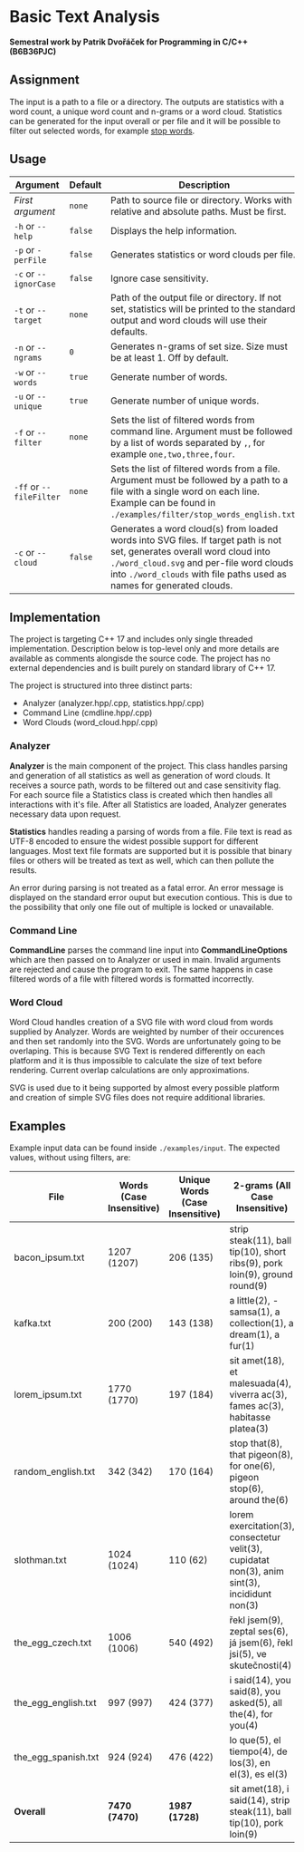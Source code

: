 # Basic Text Analysis
**Semestral work by Patrik Dvořáček for Programming in C/C++ (B6B36PJC)**

## Assignment

The input is a path to a file or a directory. The outputs are statistics with a word count, a unique word count and n-grams or a word cloud. Statistics can be generated for the input overall or per file and it will be possible to filter out selected words, for example [stop words](https://en.wikipedia.org/wiki/Stop_word).

## Usage

| Argument                | Default | Description                                                                                                                                                                                                                                   |
| ----------------------- | ------- | --------------------------------------------------------------------------------------------------------------------------------------------------------------------------------------------------------------------------------------------- |
| *First argument*        | `none`  | Path to source file or directory. Works with relative and absolute paths. Must be first.                                                                                                                                                      |
| `-h` or `--help`        | `false` | Displays the help information.                                                                                                                                                                                                                |
| `-p` or `-perFile`      | `false` | Generates statistics or word clouds per file.                                                                                                                                                                                                 |
| `-c` or `--ignorCase`   | `false` | Ignore case sensitivity.                                                                                                                                                                                                                      |
| `-t` or `--target`      | `none`  | Path of the output file or directory. If not set, statistics will be printed to the standard output and word clouds will use their defaults.                                                                                                  |
| `-n` or `--ngrams`      | `0`     | Generates n-grams of set size. Size must be at least 1. Off by default.                                                                                                                                                                       |
| `-w` or `--words`       | `true`  | Generate number of words.                                                                                                                                                                                                                     |
| `-u` or `--unique`      | `true`  | Generate number of unique words.                                                                                                                                                                                                              |
| `-f` or `--filter`      | `none`  | Sets the list of filtered words from command line. Argument must be followed by a list of words separated by `,`, for example `one,two,three,four`.                                                                                           |
| `-ff` or `--fileFilter` | `none`  | Sets the list of filtered words from a file. Argument must be followed by a path to a file with a single word on each line. Example can be found in `./examples/filter/stop_words_english.txt`.                                               |
| `-c` or `--cloud`       | `false` | Generates a word cloud(s) from loaded words into SVG files. If target path is not set, generates overall word cloud into `./word_cloud.svg` and per-file word clouds into `./word_clouds` with file paths used as names for generated clouds. |

## Implementation

The project is targeting C++ 17 and includes only single threaded implementation. Description below is top-level only and more details are available as comments alongisde the source code. The project has no external dependencies and is built purely on standard library of C++ 17.

The project is structured into three distinct parts:

- Analyzer (analyzer.hpp/.cpp, statistics.hpp/.cpp)
- Command Line (cmdline.hpp/.cpp)
- Word Clouds (word_cloud.hpp/.cpp)

### Analyzer

**Analyzer** is the main component of the project. This class handles parsing and generation of all statistics as well as generation of word clouds. It receives a source path, words to be filtered out and case sensitivity flag. For each source file a Statistics class is created which then handles all interactions with it's file. After all Statistics are loaded, Analyzer generates necessary data upon request.

**Statistics** handles reading a parsing of words from a file. File text is read as UTF-8 encoded to ensure the widest possible support for different languages. Most text file formats are supported but it is possible that binary files or others will be treated as text as well, which can then pollute the results. 

An error during parsing is not treated as a fatal error. An error message is displayed on the standard error ouput but execution contious. This is due to the possibility that only one file out of multiple is locked or unavailable.

### Command Line

**CommandLine** parses the command line input into **CommandLineOptions** which are then passed on to Analyzer or used in main. Invalid arguments are rejected and cause the program to exit. The same happens in case filtered words of a file with filtered words is formatted incorrectly.

### Word Cloud

Word Cloud handles creation of a SVG file with word cloud from words supplied by Analyzer. Words are weighted by number of their occurences and then set randomly into the SVG. Words are unfortunately going to be overlaping. This is because SVG Text is rendered differently on each platform and it is thus impossible to calculate the size of text before rendering. Current overlap calculations are only approximations.

SVG is used due to it being supported by almost every possible platform and creation of simple SVG files does not require additional libraries.

## Examples

Example input data can be found inside `./examples/input`. The expected values, without using filters, are:

| File                | Words (Case Insensitive) | Unique Words (Case Insensitive) | 2-grams (All Case Insensitive)                                                                 |
| ------------------- | ------------------------ | ------------------------------- | ---------------------------------------------------------------------------------------------- |
| bacon_ipsum.txt     | 1207 (1207)              | 206 (135)                       | strip steak(11), ball tip(10), short ribs(9), pork loin(9), ground round(9)                    |
| kafka.txt           | 200 (200)                | 143 (138)                       | a little(2), - samsa(1), a collection(1), a dream(1), a fur(1)                                 |
| lorem_ipsum.txt     | 1770 (1770)              | 197 (184)                       | sit amet(18), et malesuada(4), viverra ac(3), fames ac(3), habitasse platea(3)                 |
| random_english.txt  | 342 (342)                | 170 (164)                       | stop that(8), that pigeon(8), for one(6), pigeon stop(6), around the(6)                        |
| slothman.txt        | 1024 (1024)              | 110 (62)                        | lorem exercitation(3), consectetur velit(3), cupidatat non(3), anim sint(3), incididunt non(3) |
| the_egg_czech.txt   | 1006 (1006)              | 540 (492)                       | řekl jsem(9), zeptal ses(6), já jsem(6), řekl jsi(5), ve skutečnosti(4)                        |
| the_egg_english.txt | 997 (997)                | 424 (377)                       | i said(14), you said(8), you asked(5), all the(4), for you(4)                                  |
| the_egg_spanish.txt | 924 (924)                | 476 (422)                       | lo que(5), el tiempo(4), de los(3), en el(3), es el(3)                                         |
| **Overall**         | **7470 (7470)**          | **1987 (1728)**                 | sit amet(18), i said(14), strip steak(11), ball tip(10), pork loin(9)                          |
